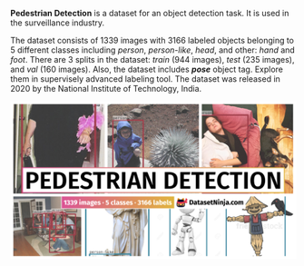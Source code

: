 **Pedestrian Detection** is a dataset for an object detection task. It is used in the surveillance industry. 

The dataset consists of 1339 images with 3166 labeled objects belonging to 5 different classes including *person*, *person-like*, *head*, and other: *hand* and *foot*. There are 3 splits in the dataset: *train* (944 images), *test* (235 images), and *val* (160 images). Also, the dataset includes ***pose*** object tag. Explore them in supervisely advanced labeling tool. The dataset was released in 2020 by the National Institute of Technology, India.

<img src="https://github.com/dataset-ninja/pedestrian-detection/raw/main/visualizations/poster.png">
